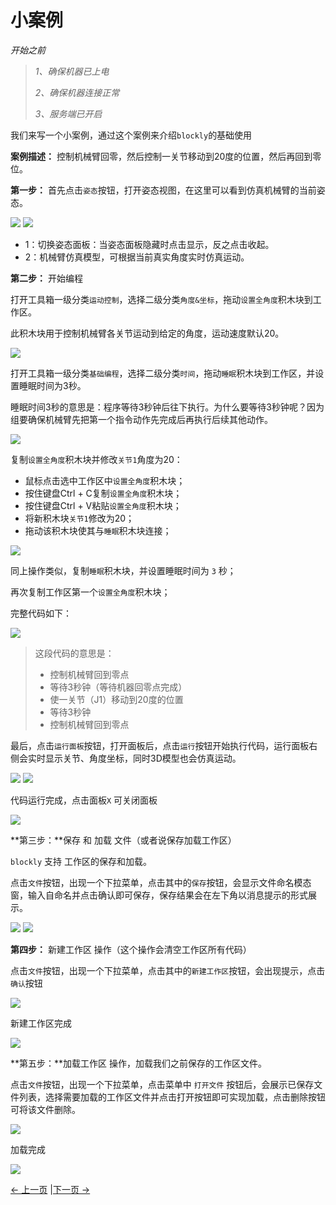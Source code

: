 # 小案例

*开始之前*

> *1、确保机器已上电*
>
> *2、确保机器连接正常*
>
> *3、服务端已开启*
>

我们来写一个小案例，通过这个案例来介绍`blockly`的基础使用

**案例描述：** 控制机械臂回零，然后控制一关节移动到20度的位置，然后再回到零位。

**第一步：** 首先点击`姿态`按钮，打开姿态视图，在这里可以看到仿真机械臂的当前姿态。

<img src="../../../resources/3-FunctionsAndApplications/5.myBlockly/blockly/posture-btn.png" />

<img src="../../../resources/3-FunctionsAndApplications/5.myBlockly/blockly/posture.png" />

- 1：切换姿态面板：当姿态面板隐藏时点击显示，反之点击收起。
- 2：机械臂仿真模型，可根据当前真实角度实时仿真运动。

**第二步：** 开始编程

打开工具箱一级分类`运动控制`，选择二级分类`角度&坐标`，拖动`设置全角度`积木块到工作区。

此积木块用于控制机械臂各关节运动到给定的角度，运动速度默认20。

<img src="../../../resources/3-FunctionsAndApplications/5.myBlockly/blockly/case1.png" />

打开工具箱一级分类`基础编程`，选择二级分类`时间`，拖动`睡眠`积木块到工作区，并设置睡眠时间为3秒。

睡眠时间3秒的意思是：程序等待3秒钟后往下执行。为什么要等待3秒钟呢？因为组要确保机械臂先把第一个指令动作先完成后再执行后续其他动作。

<img src="../../../resources/3-FunctionsAndApplications/5.myBlockly/blockly/case2.png" />

复制`设置全角度`积木块并修改`关节1`角度为20：

- 鼠标点击选中工作区中`设置全角度`积木块；
- 按住键盘Ctrl + C复制`设置全角度`积木块；
- 按住键盘Ctrl + V粘贴`设置全角度`积木块；
- 将新积木块`关节1`修改为20；
- 拖动该积木块使其与`睡眠`积木块连接；

<img src="../../../resources/3-FunctionsAndApplications/5.myBlockly/blockly/case3.png" />

同上操作类似，复制`睡眠`积木块，并设置睡眠时间为 `3` 秒；

再次复制工作区第一个`设置全角度`积木块；

完整代码如下：

<img src="../../../resources/3-FunctionsAndApplications/5.myBlockly/blockly/case4.png" />

> 这段代码的意思是：
>
> - 控制机械臂回到零点<br />
> - 等待3秒钟（等待机器回零点完成）<br />
> - 使一关节（J1）移动到20度的位置<br />
> - 等待3秒钟<br />
> - 控制机械臂回到零点<br />

最后，点击`运行面板`按钮，打开面板后，点击`运行`按钮开始执行代码，运行面板右侧会实时显示关节、角度坐标，同时3D模型也会仿真运动。

<img src="../../../resources/3-FunctionsAndApplications/5.myBlockly/blockly/case-run.png" />

<img src="../../../resources/3-FunctionsAndApplications/5.myBlockly/blockly/case-run2.png" />

代码运行完成，点击面板`X` 可关闭面板

<img src="../../../resources/3-FunctionsAndApplications/5.myBlockly/blockly/case-run1.png" />

**第三步：**保存 和 加载 文件（或者说保存加载工作区）

`blockly` 支持 工作区的保存和加载。

点击`文件`按钮，出现一个下拉菜单，点击其中的`保存`按钮，会显示文件命名模态窗，输入自命名并点击确认即可保存，保存结果会在左下角以消息提示的形式展示。

<img src="../../../resources/3-FunctionsAndApplications/5.myBlockly/blockly/case7.png" />

<img src="../../../resources/3-FunctionsAndApplications/5.myBlockly/blockly/case10.png" />

**第四步：** 新建工作区 操作（这个操作会清空工作区所有代码）

点击`文件`按钮，出现一个下拉菜单，点击其中的`新建工作区`按钮，会出现提示，点击`确认`按钮

<img src="../../../resources/3-FunctionsAndApplications/5.myBlockly/blockly/case8.png" />

新建工作区完成

<img src="../../../resources/3-FunctionsAndApplications/5.myBlockly/blockly/case9.png" />

**第五步：**加载工作区 操作，加载我们之前保存的工作区文件。

点击`文件`按钮，出现一个下拉菜单，点击菜单中 `打开文件` 按钮后，会展示已保存文件列表，选择需要加载的工作区文件并点击打开按钮即可实现加载，点击删除按钮可将该文件删除。

<img src="../../../resources/3-FunctionsAndApplications/5.myBlockly/blockly/case11.png" />

加载完成

<img src="../../../resources/3-FunctionsAndApplications/5.myBlockly/blockly/case4.png" />

[← 上一页](./5.5.2-interfaceDescription.md) |[下一页 →](./5.5.4-autofill.md)


